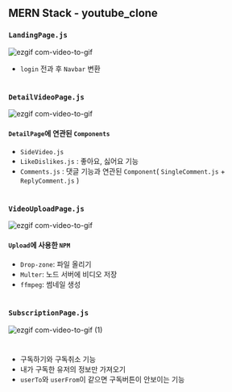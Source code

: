 ## MERN Stack - youtube_clone

### `LandingPage.js` 
![ezgif com-video-to-gif](https://user-images.githubusercontent.com/45006553/80176161-a69cc480-8632-11ea-8fdc-0df8558e4868.gif) 

- `login` 전과 후 `Navbar` 변환
# 

### `DetailVideoPage.js` 
![ezgif com-video-to-gif](https://user-images.githubusercontent.com/45006553/80178099-6c362600-8638-11ea-83cf-d7ffcfb20194.gif) 

#### `DetailPage`에 연관된 `Components`
- `SideVideo.js` 
- `LikeDislikes.js` : 좋아요, 싫어요 기능
- `Comments.js` : 댓글 기능과 연관된 `Component`( `SingleComment.js` + `ReplyComment.js` )

# 
### `VideoUploadPage.js`
![ezgif com-video-to-gif](https://user-images.githubusercontent.com/45006553/80176867-e9f83280-8634-11ea-804b-8cbfbae3e10d.gif)

#### `Upload`에 사용한 `NPM`
- `Drop-zone`: 파일 올리기
- `Multer`: 노드 서버에 비디오 저장
- `ffmpeg`: 썸네일 생성

#

### `SubscriptionPage.js`
![ezgif com-video-to-gif (1)](https://user-images.githubusercontent.com/45006553/80177383-8bcc4f00-8636-11ea-9eca-2437447b9e73.gif) 
# 
- 구독하기와 구독취소 기능
- 내가 구독한 유저의 정보만 가져오기
- `userTo`와 `userFrom`이 같으면 구독버튼이 안보이는 기능
